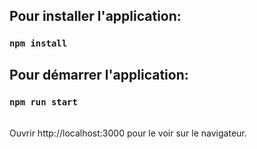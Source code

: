 ## Pour installer l'application:

### `npm install`

## Pour démarrer l'application:

### `npm run start`

<br>
Ouvrir http://localhost:3000 pour le voir sur le navigateur.
